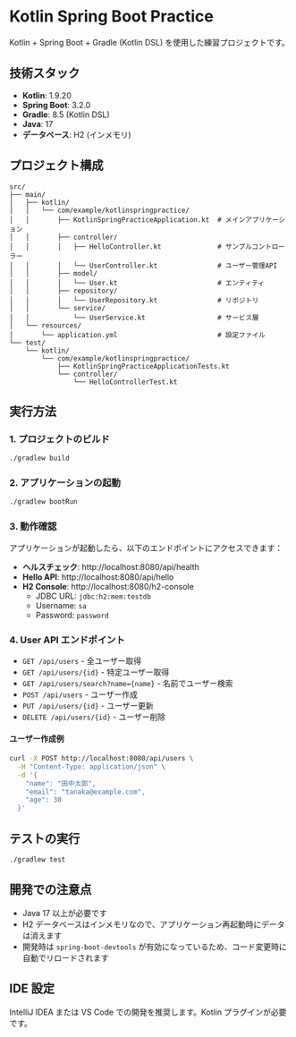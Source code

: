 # Kotlin Spring Boot Practice

Kotlin + Spring Boot + Gradle (Kotlin DSL) を使用した練習プロジェクトです。

## 技術スタック

- **Kotlin**: 1.9.20
- **Spring Boot**: 3.2.0
- **Gradle**: 8.5 (Kotlin DSL)
- **Java**: 17
- **データベース**: H2 (インメモリ)

## プロジェクト構成

```
src/
├── main/
│   ├── kotlin/
│   │   └── com/example/kotlinspringpractice/
│   │       ├── KotlinSpringPracticeApplication.kt  # メインアプリケーション
│   │       ├── controller/
│   │       │   ├── HelloController.kt              # サンプルコントローラー
│   │       │   └── UserController.kt               # ユーザー管理API
│   │       ├── model/
│   │       │   └── User.kt                         # エンティティ
│   │       ├── repository/
│   │       │   └── UserRepository.kt               # リポジトリ
│   │       └── service/
│   │           └── UserService.kt                  # サービス層
│   └── resources/
│       └── application.yml                         # 設定ファイル
└── test/
    └── kotlin/
        └── com/example/kotlinspringpractice/
            ├── KotlinSpringPracticeApplicationTests.kt
            └── controller/
                └── HelloControllerTest.kt
```

## 実行方法

### 1. プロジェクトのビルド

```bash
./gradlew build
```

### 2. アプリケーションの起動

```bash
./gradlew bootRun
```

### 3. 動作確認

アプリケーションが起動したら、以下のエンドポイントにアクセスできます：

- **ヘルスチェック**: http://localhost:8080/api/health
- **Hello API**: http://localhost:8080/api/hello
- **H2 Console**: http://localhost:8080/h2-console
  - JDBC URL: `jdbc:h2:mem:testdb`
  - Username: `sa`
  - Password: `password`

### 4. User API エンドポイント

- `GET /api/users` - 全ユーザー取得
- `GET /api/users/{id}` - 特定ユーザー取得
- `GET /api/users/search?name={name}` - 名前でユーザー検索
- `POST /api/users` - ユーザー作成
- `PUT /api/users/{id}` - ユーザー更新
- `DELETE /api/users/{id}` - ユーザー削除

#### ユーザー作成例

```bash
curl -X POST http://localhost:8080/api/users \
  -H "Content-Type: application/json" \
  -d '{
    "name": "田中太郎",
    "email": "tanaka@example.com",
    "age": 30
  }'
```

## テストの実行

```bash
./gradlew test
```

## 開発での注意点

- Java 17 以上が必要です
- H2 データベースはインメモリなので、アプリケーション再起動時にデータは消えます
- 開発時は `spring-boot-devtools` が有効になっているため、コード変更時に自動でリロードされます

## IDE 設定

IntelliJ IDEA または VS Code での開発を推奨します。Kotlin プラグインが必要です。
